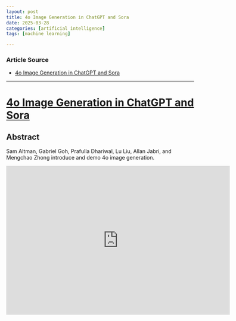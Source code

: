 ```yaml
---
layout: post
title: 4o Image Generation in ChatGPT and Sora
date: 2025-03-28
categories: [artificial intelligence]
tags: [machine learning]

---
```


### Article Source


* [4o Image Generation in ChatGPT and Sora](https://www.youtube.com/watch?v=2f3K43FHRKo)

---


# [4o Image Generation in ChatGPT and Sora](https://www.youtube.com/watch?v=2f3K43FHRKo)


## Abstract

Sam Altman, Gabriel Goh, Prafulla Dhariwal, Lu Liu, Allan Jabri, and Mengchao Zhong introduce and demo 4o image generation.

<iframe width="600" height="400" src="https://www.youtube.com/embed/2f3K43FHRKo?si=S9XSGFOON_yhZA-F" title="YouTube video player" frameborder="0" allow="accelerometer; autoplay; clipboard-write; encrypted-media; gyroscope; picture-in-picture; web-share" referrerpolicy="strict-origin-when-cross-origin" allowfullscreen></iframe>